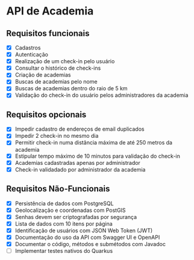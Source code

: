 # API de Academia

## Requisitos funcionais

- [x] Cadastros
- [x] Autenticação
- [x] Realização de um check-in pelo usuário
- [x] Consultar o histórico de check-ins
- [x] Criação de academias
- [x] Buscas de academias pelo nome
- [x] Buscas de academias dentro do raio de 5 km
- [x] Validação do check-in do usuário pelos administradores da academia

## Requisitos opcionais

- [x] Impedir cadastro de endereços de email duplicados
- [x] Impedir 2 check-in no mesmo dia
- [x] Permitir check-in numa distância máxima de até 250 metros da academia
- [x] Estipular tempo máximo de 10 minutos para validação do check-in
- [x] Academias cadastradas apenas por administrador
- [x] Check-in validadado por administrador da academia

## Requisitos Não-Funcionais

- [x] Persistência de dados com PostgreSQL
- [x] Geolocalização e coordenadas com PostGIS
- [x] Senhas devem ser criptografadas por segurança
- [x] Lista de dados com 10 itens por página
- [x] Identificação de usuários com JSON Web Token (JWT)
- [x] Documentação do uso da API com Swagger UI e OpenAPI
- [x] Documentar o código, métodos e submétodos com Javadoc
- [ ] Implementar testes nativos do Quarkus